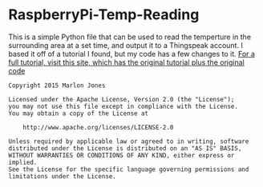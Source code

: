 # RaspberryPi-Temp-Reading

This is a simple Python file that can be used to read the temperture in the surrounding area at a set time, and output it to a Thingspeak
account. I based it off of a tutorial I found, but my code has a few changes to it. 
<a href = "http://www.raspberrypi-spy.co.uk/2015/06/basic-temperature-logging-to-the-internet-with-raspberry-pi/">For a full tutorial, visit this site, which has the original tutorial plus the original code</a>

````
Copyright 2015 Marlon Jones

Licensed under the Apache License, Version 2.0 (the "License");
you may not use this file except in compliance with the License.
You may obtain a copy of the License at

    http://www.apache.org/licenses/LICENSE-2.0

Unless required by applicable law or agreed to in writing, software
distributed under the License is distributed on an "AS IS" BASIS,
WITHOUT WARRANTIES OR CONDITIONS OF ANY KIND, either express or implied.
See the License for the specific language governing permissions and
limitations under the License.
````
